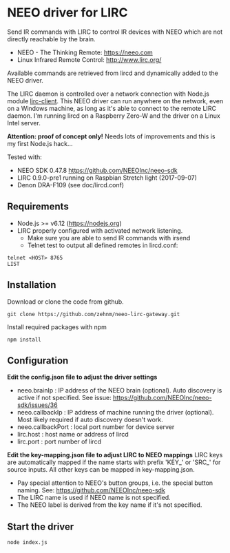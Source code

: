 # NEEO driver for LIRC
Send IR commands with LIRC to control IR devices with NEEO which are not directly reachable by the brain.

* NEEO - The Thinking Remote: https://neeo.com
* Linux Infrared Remote Control: http://www.lirc.org/

Available commands are retrieved from lircd and dynamically added to the NEEO driver.

The LIRC daemon is controlled over a network connection with Node.js module [lirc-client](https://github.com/hobbyquaker/lirc-client).
This NEEO driver can run anywhere on the network, even on a Windows machine, as long as it's able to connect to the remote LIRC daemon.
I'm running lircd on a Raspberry Zero-W and the driver on a Linux Intel server.

**Attention: proof of concept only!**
Needs lots of improvements and this is my first Node.js hack...

Tested with:
 - NEEO SDK 0.47.8 https://github.com/NEEOInc/neeo-sdk
 - LIRC 0.9.0-pre1 running on Raspbian Stretch light (2017-09-07)
 - Denon DRA-F109 (see doc/lircd.conf)

## Requirements
 - Node.js >= v6.12 (https://nodejs.org)
 - LIRC properly configured with activated network listening.
   - Make sure you are able to send IR commands with irsend
   - Telnet test to output all defined remotes in lircd.conf:
```
telnet <HOST> 8765
LIST
```

## Installation
Download or clone the code from github.
```
git clone https://github.com/zehnm/neeo-lirc-gateway.git
```
Install required packages with npm
```
npm install
```

## Configuration
**Edit the config.json file to adjust the driver settings** 
 - neeo.brainIp : IP address of the NEEO brain (optional).
   Auto discovery is active if not specified. 
   See issue: https://github.com/NEEOInc/neeo-sdk/issues/36
 - neeo.callbackIp : IP address of machine running the driver (optional).
   Most likely required if auto discovery doesn't work.
 - neeo.callbackPort : local port number for device server
 - lirc.host : host name or address of lircd
 - lirc.port : port number of lircd

**Edit the key-mapping.json file to adjust LIRC to NEEO mappings** 
 LIRC keys are automatically mapped if the name starts with prefix 'KEY\_' or 'SRC\_' for source inputs.
 All other keys can be mapped in key-mapping.json.
 - Pay special attention to NEEO's button groups, i.e. the special button naming. See: https://github.com/NEEOInc/neeo-sdk 
 - The LIRC name is used if NEEO name is not specified. 
 - The NEEO label is derived from the key name if it's not specified.

## Start the driver

```
node index.js 
```
